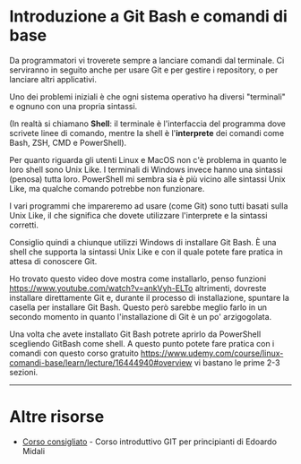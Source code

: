 # Introduzione a Git Bash e comandi di base

Da programmatori vi troverete sempre a lanciare comandi dal terminale. Ci serviranno in seguito anche per usare Git e per gestire i repository, o per lanciare altri applicativi.

Uno dei problemi iniziali è che ogni sistema operativo ha diversi "terminali" e ognuno con una propria sintassi.

(In realtà si chiamano **Shell**: il terminale è l'interfaccia del programma dove scrivete linee di comando, mentre la shell è l'**interprete** dei comandi come Bash, ZSH, CMD e PowerShell).

Per quanto riguarda gli utenti Linux e MacOS non c'è problema in quanto le loro shell sono Unix Like. I terminali di Windows invece hanno una sintassi (penosa) tutta loro.  PowerShell mi sembra sia è più vicino alle sintassi Unix Like, ma qualche comando potrebbe non funzionare.

I vari programmi che impareremo ad usare (come Git) sono tutti basati sulla Unix Like, il che significa che dovete utilizzare l'interprete e la sintassi corretti.

Consiglio quindi a chiunque utilizzi Windows di installare Git Bash. È una shell che supporta la sintassi Unix Like e con il quale potete fare pratica in attesa di conoscere Git.

Ho trovato questo video dove mostra come installarlo, penso funzioni https://www.youtube.com/watch?v=ankVyh-ELTo altrimenti, dovreste installare direttamente Git e, durante il processo di installazione, spuntare la casella per installare Git Bash. Questo però sarebbe meglio farlo in un secondo momento in quanto l'installazione di Git è un po' arzigogolata.

Una volta che avete installato Git Bash potrete aprirlo da PowerShell scegliendo GitBash come shell. A questo punto potete fare pratica con i comandi con questo corso gratuito https://www.udemy.com/course/linux-comandi-base/learn/lecture/16444940#overview vi bastano le prime 2-3 sezioni.

---

# Altre risorse

- [Corso consigliato](https://youtu.be/wPAE9-DdMtI?si=de3pwmgI09eJVcif) - Corso introduttivo GIT per principianti di Edoardo Midali